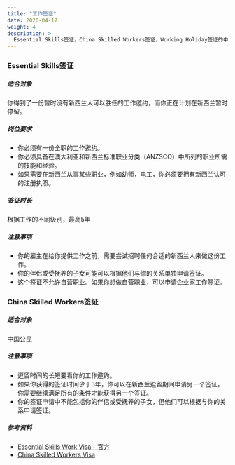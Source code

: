 ```yaml
---
title: "工作签证"
date: 2020-04-17
weight: 4
description: >
  Essential Skills签证，China Skilled Workers签证，Working Holiday签证的申请要求及方法。
---
```


### Essential Skills签证

##### 适合对象
你得到了一份暂时没有新西兰人可以胜任的工作邀约，而你正在计划在新西兰暂时停留。

##### 岗位要求
- 你必须有一份全职的工作邀约。
- 你必须具备在澳大利亚和新西兰标准职业分类（ANZSCO）中所列的职业所需的技能和经验。
- 如果需要在新西兰从事某些职业，例如幼师，电工，你必须要拥有新西兰认可的注册执照。

##### 签证时长
根据工作的不同级别，最高5年

##### 注意事项
- 你的雇主在给你提供工作之前，需要尝试招聘任何合适的新西兰人来做这份工作。
- 你的伴侣或受抚养的子女可能可以根据他们与你的关系单独申请签证。
- 这个签证不允许自营职业。如果你想做自营职业，可以申请企业家工作签证。

### China Skilled Workers签证

##### 适合对象
中国公民


##### 注意事项
- 逗留时间的长短要看你的工作邀约。
- 如果你获得的签证时间少于3年，你可以在新西兰逗留期间申请另一个签证。你需要继续满足所有的条件才能获得另一个签证。
- 你的签证申请中不能包括你的伴侣或受抚养的子女，但他们可以根据与你的关系申请签证。

##### 参考资料
- [Essential Skills Work Visa - 官方](https://www.immigration.govt.nz/new-zealand-visas/options/work/explore-work-visa-options)
- [China Skilled Workers Visa](https://www.immigration.govt.nz/new-zealand-visas/apply-for-a-visa/criteria/china-skilled-workers-visa?nationality=nationality-CHN&country=residence-CHN)
